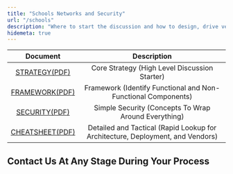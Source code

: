 ```yaml
---
title: "Schools Networks and Security"
url: "/schools"
description: "Where to start the discussion and how to design, drive vendors, and deliver!"
hidemeta: true
---
```


| Document | Description |
| :----:    |    :----:   |
| <a href="/docs/framework-v1.pdf" target="_blank">STRATEGY(PDF)</a> | Core Strategy (High Level Discussion Starter) |
| <a href="/docs/defensible_schools_strategy_v7.2.pdf" target="_blank">FRAMEWORK(PDF)</a> | Framework (Identify Functional and Non-Functional Components) |
| <a href="/docs/defensible_schools_security_v7.pdf" target="_blank">SECURITY(PDF)</a> | Simple Security (Concepts To Wrap Around Everything) |
| <a href="/docs/defensible_schools_cheatsheet_v7.2.pdf" target="_blank">CHEATSHEET(PDF)</a> | Detailed and Tactical (Rapid Lookup for Architecture, Deployment, and Vendors) |

## Contact Us At Any Stage During Your Process 

<div class="pipedriveWebForms" data-pd-webforms="https://webforms.pipedrive.com/f/1wA2H8r6P9OK1sVqAnV1lDRyquh9brWpozEkffIw3vsfrUxvmbAFDSqO6IZMwsoQr"><script src="https://webforms.pipedrive.com/f/loader"></script></div>
